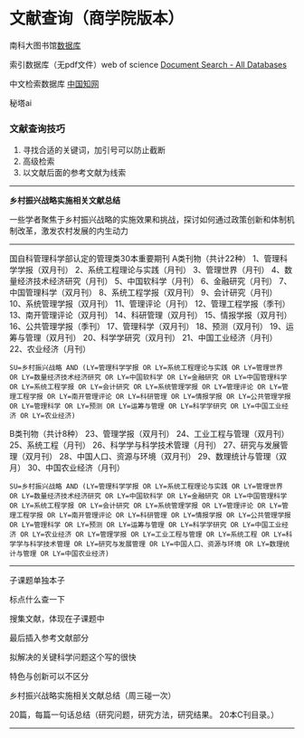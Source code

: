 # 文献查询（商学院版本）

南科大图书馆[数据库](https://lib.sustech.edu.cn/sjk/list.htm)

索引数据库（无pdf文件）web of science [Document Search - All Databases](https://www.webofscience.com/wos/alldb/basic-search)

中文检索数据库 [中国知网](https://c61.oversea.cnki.net/)

秘塔ai

### 文献查询技巧

1. 寻找合适的关键词，加引号可以防止截断
2. 高级检索
3. 以文献后面的参考文献为线索

----------

**乡村振兴战略实施相关文献总结**

一些学者聚焦于乡村振兴战略的实施效果和挑战，探讨如何通过政策创新和体制机制改革，激发农村发展的内生动力

---------

国自科管理科学部认定的管理类30本重要期刊
A类刊物（共计22种）
1、管理科学学报（双月刊）
2、系统工程理论与实践（月刊）
3、管理世界（月刊）
4、数量经济技术经济研究（月刊）
5、中国软科学（月刊）
6、金融研究（月刊）
7、中国管理科学（双月刊）
8、系统工程学报（双月刊）
9、会计研究（月刊）
10、系统管理学报（双月刊）
11、管理评论（月刊）
12、管理工程学报（季刊）
13、南开管理评论（双月刊）
14、科研管理（双月刊）
15、情报学报（双月刊）
16、公共管理学报（季刊）
17、管理科学（双月刊）
18、预测（双月刊）
19、运筹与管理（双月刊）
20、科学学研究（双月刊）
21、中国工业经济（月刊）
22、农业经济（月刊）

```
SU=乡村振兴战略 AND (LY=管理科学学报 OR LY=系统工程理论与实践 OR LY=管理世界 OR LY=数量经济技术经济研究 OR LY=中国软科学 OR LY=金融研究 OR LY=中国管理科学 OR LY=系统工程学报 OR LY=会计研究 OR LY=系统管理学报 OR LY=管理评论 OR LY=管理工程学报 OR LY=南开管理评论 OR LY=科研管理 OR LY=情报学报 OR LY=公共管理学报 OR LY=管理科学 OR LY=预测 OR LY=运筹与管理 OR LY=科学学研究 OR LY=中国工业经济 OR LY=农业经济)
```

B类刊物（共计8种）
23、管理学报（双月刊）
24、工业工程与管理（双月刊）
25、系统工程（月刊）
26、科学学与科学技术管理（月刊）
27、研究与发展管理（双月刊）
28、中国人口、资源与环境（双月刊）
29、数理统计与管理（双月）
30、中国农业经济（月刊）

```
SU=乡村振兴战略 AND (LY=管理科学学报 OR LY=系统工程理论与实践 OR LY=管理世界 OR LY=数量经济技术经济研究 OR LY=中国软科学 OR LY=金融研究 OR LY=中国管理科学 OR LY=系统工程学报 OR LY=会计研究 OR LY=系统管理学报 OR LY=管理评论 OR LY=管理工程学报 OR LY=南开管理评论 OR LY=科研管理 OR LY=情报学报 OR LY=公共管理学报 OR LY=管理科学 OR LY=预测 OR LY=运筹与管理 OR LY=科学学研究 OR LY=中国工业经济 OR LY=农业经济 OR LY=管理学报 OR LY=工业工程与管理 OR LY=系统工程 OR LY=科学学与科学技术管理 OR LY=研究与发展管理 OR LY=中国人口、资源与环境 OR LY=数理统计与管理 OR LY=中国农业经济)
```



---

子课题单独本子

标点什么查一下

搜集文献，体现在子课题中

最后插入参考文献部分

拟解决的关键科学问题这个写的很快

特色与创新可以不区分

乡村振兴战略实施相关文献总结（周三碰一次）

20篇，每篇一句话总结（研究问题，研究方法，研究结果。
20本C刊目录。）

-----

